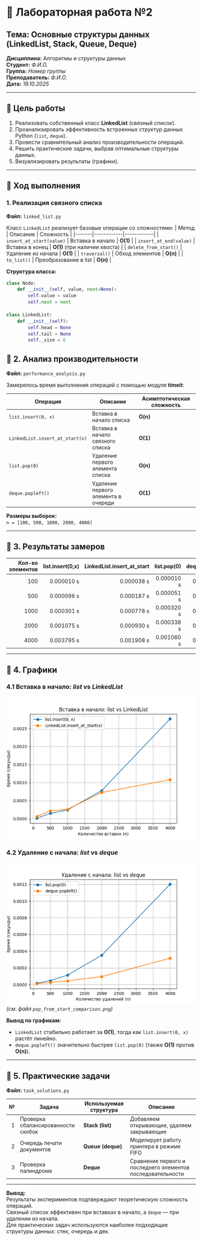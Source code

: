 # 📘 Лабораторная работа №2  
## Тема: Основные структуры данных (LinkedList, Stack, Queue, Deque)

**Дисциплина:** Алгоритмы и структуры данных  
**Студент:** *Ф.И.О.*  
**Группа:** *Номер группы*  
**Преподаватель:** *Ф.И.О.*  
**Дата:** *19.10.2025*

---

## 🔹 Цель работы
1. Реализовать собственный класс **LinkedList** (связный список).
2. Проанализировать эффективность встроенных структур данных Python (`list`, `deque`).
3. Провести сравнительный анализ производительности операций.
4. Решить практические задачи, выбрав оптимальные структуры данных.
5. Визуализировать результаты (графики).

---

## 🔹 Ход выполнения

### 1. Реализация связного списка

**Файл:** `linked_list.py`

Класс `LinkedList` реализует базовые операции со сложностями:
| Метод | Описание | Сложность |
|-------|------------|------------|
| `insert_at_start(value)` | Вставка в начало | **O(1)** |
| `insert_at_end(value)` | Вставка в конец | **O(1)** (при наличии хвоста) |
| `delete_from_start()` | Удаление из начала | **O(1)** |
| `traversal()` | Обход элементов | **O(n)** |
| `to_list()` | Преобразование в list | **O(n)** |

**Структура класса:**
```python
class Node:
    def __init__(self, value, next=None):
        self.value = value
        self.next = next

class LinkedList:
    def __init__(self):
        self.head = None
        self.tail = None
        self._size = 0
```
## 🔹 2. Анализ производительности

**Файл:** `performance_analysis.py`

Замерялось время выполнения операций с помощью модуля **timeit**:

| Операция | Описание | Асимптотическая сложность |
|-----------|-----------|----------------------------|
| `list.insert(0, x)` | Вставка в начало списка | **O(n)** |
| `LinkedList.insert_at_start(x)` | Вставка в начало связного списка | **O(1)** |
| `list.pop(0)` | Удаление первого элемента списка | **O(n)** |
| `deque.popleft()` | Удаление первого элемента в очереди | **O(1)** |

**Размеры выборок:**  
`n = [100, 500, 1000, 2000, 4000]`

---

## 🔹 3. Результаты замеров

| Кол-во элементов | list.insert(0,x) | LinkedList.insert_at_start | list.pop(0) | deque.popleft |
|------------------:|------------------:|-----------------------------:|--------------:|----------------:|
| 100   | 0.000010 s | 0.000038 s | 0.000010 s | 0.000006 s |
| 500   | 0.000096 s | 0.000187 s | 0.000051 s | 0.000026 s |
| 1000  | 0.000301 s | 0.000778 s | 0.000320 s | 0.000068 s |
| 2000  | 0.001075 s | 0.000930 s | 0.000338 s | 0.000125 s |
| 4000  | 0.003795 s | 0.001908 s | 0.001060 s | 0.000282 s |

---

## 🔹 4. Графики

### 4.1 Вставка в начало: *list* vs *LinkedList*
![insert_at_start_comparison.png](insert_at_start_comparison.png)

### 4.2 Удаление с начала: *list* vs *deque*
![pop_from_start_comparison.png](pop_from_start_comparison.png)
*(см. файл `pop_from_start_comparison.png`)*

**Вывод по графикам:**
- `LinkedList` стабильно работает за **O(1)**, тогда как `list.insert(0, x)` растёт линейно.  
- `deque.popleft()` значительно быстрее `list.pop(0)` (также **O(1)** против **O(n)**).  

---

## 🔹 5. Практические задачи

**Файл:** `task_solutions.py`

| № | Задача | Используемая структура | Описание |
|---:|--------|------------------------|-----------|
| 1 | Проверка сбалансированности скобок | **Stack (list)** | Добавляем открывающие, удаляем закрывающие |
| 2 | Очередь печати документов | **Queue (deque)** | Моделирует работу принтера в режиме FIFO |
| 3 | Проверка палиндрома | **Deque** | Сравнение первого и последнего элементов последовательности |

---

**Вывод:**  
Результаты экспериментов подтверждают теоретическую сложность операций.  
Связный список эффективен при вставках в начало, а `deque` — при удалении из начала.  
Для практических задач используются наиболее подходящие структуры данных: стек, очередь и дек.
